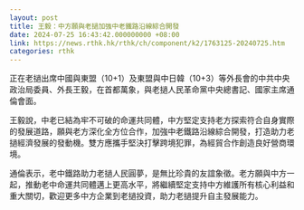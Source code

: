 ```yaml
---
layout: post
title: 王毅：中方願與老撾加強中老鐵路沿線綜合開發
date: 2024-07-25 16:43:42.000000000 +08:00
link: https://news.rthk.hk/rthk/ch/component/k2/1763125-20240725.htm
categories: rthk
---
```


正在老撾出席中國與東盟（10+1）及東盟與中日韓（10+3）等外長會的中共中央政治局委員、外長王毅，在首都萬象，與老撾人民革命黨中央總書記、國家主席通倫會面。

王毅說，中老已結為牢不可破的命運共同體，中方堅定支持老方探索符合自身實際的發展道路，願與老方深化全方位合作，加強中老鐵路沿線綜合開發，打造助力老撾經濟發展的發動機。雙方應攜手堅決打擊跨境犯罪，為經貿合作創造良好營商環境。

通倫表示，老中鐵路助力老撾人民圓夢，是無比珍貴的友誼象徵。老方願與中方一起，推動老中命運共同體邁上更高水平，將繼續堅定支持中方維護所有核心利益和重大關切，歡迎更多中方企業到老撾投資，助力老撾提升自主發展能力。
